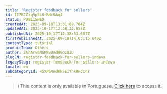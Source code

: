 ```yaml
---
title: 'Register feedback for sellers'
id: II7BJZzq5p5L8rRNcSAqJ
status: PUBLISHED
createdAt: 2025-09-18T13:31:09.704Z
updatedAt: 2025-10-17T12:38:33.657Z
publishedAt: 2025-10-17T12:38:33.657Z
firstPublishedAt: 2025-09-18T14:03:15.649Z
contentType: tutorial
productTeam: Others
author: 2AhArvGNSPKwUAd8GOz0iU
slugEN: register-feedback-for-sellers-indeva
legacySlug: register-feedback-for-sellers-indeva
locale: en
subcategoryId: 45XP64ednNSE1YhkHFcCnr
---
```


> ℹ️ This content is only available in Portuguese. [Click here](/pt/tutorial/registrar-feedback-para-vendedores-indeva--II7BJZzq5p5L8rRNcSAqJ) to access it.
